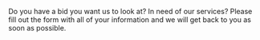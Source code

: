 Do you have a bid you want us to look at? In need of our services? Please fill out the form with all of your information and we will get back to you as soon as possible.
